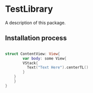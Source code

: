 # TestLibrary

A description of this package.
## Installation process

```swift

struct ContentView: View{
        var body: some View{
        VStack{
          Text("Text Here").centerTL()
        }
    }
    }
}

```

